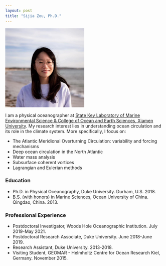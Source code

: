 ```yaml
---
layout: post
title: "Sijia Zou, Ph.D."
---
```


<!-- Profile picture -->
<img width="50%" height="auto" src="/assets/Sijia_profile2.jpeg">

I am a physical oceanographer at [State Key Laboratory of Marine Environmental Science & College of Ocean and Earth Sciences, Xiamen University](https://mel2.xmu.edu.cn/melwebold/en/). My research interest lies in understanding ocean circulation and its role in the climate system. More specifically, I focus on:

* The Atlantic Meridional Overturning Circulation: variability and forcing mechanisms
* Deep ocean circulation in the North Atlantic
* Water mass analysis
* Subsurface coherent vortices
* Lagrangian and Eulerian methods


### Education

* Ph.D. in Physical Oceanography, Duke University. Durham, U.S. 2018.
* B.S. (with honors) in Marine Sciences, Ocean University of China. Qingdao, China. 2013.


### Professional Experience

* Postdoctoral Investigator, Woods Hole Oceanographic Institution. July 2019-May 2021.
* Postdoctoral Research Associate, Duke University. June 2018-June 2019.
* Research Assistant, Duke University. 2013-2018.
* Visiting Student, GEOMAR - Helmholtz Centre for Ocean Research Kiel, Germany. November 2015.


